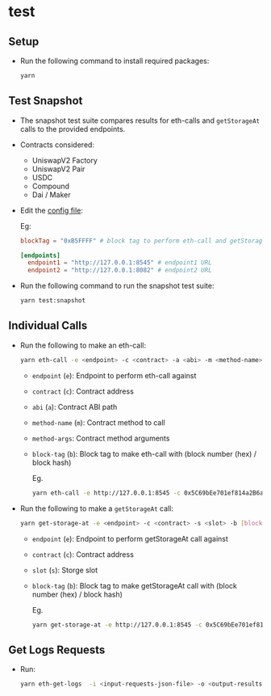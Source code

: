 # test

## Setup

* Run the following command to install required packages:

  ```bash
  yarn
  ```

## Test Snapshot

* The snapshot test suite compares results for eth-calls and `getStorageAt` calls to the provided endpoints.

* Contracts considered:
  * UniswapV2 Factory
  * UniswapV2 Pair
  * USDC
  * Compound
  * Dai / Maker

* Edit the [config file](./environments/local.toml):

  Eg:

  ```toml
  blockTag = "0xB5FFFF" # block tag to perform eth-call and getStorageAt call with (eg. block number in hex)

  [endpoints]
    endpoint1 = "http://127.0.0.1:8545" # endpoint1 URL
    endpoint2 = "http://127.0.0.1:8082" # endpoint2 URL
  ```

* Run the following command to run the snapshot test suite:

  ```bash
  yarn test:snapshot
  ```

## Individual Calls

* Run the following to make an eth-call:

  ```bash
  yarn eth-call -e <endpoint> -c <contract> -a <abi> -m <method-name> --method-args [method-args] -b [block-tag]
  ```

  * `endpoint` (`e`): Endpoint to perform eth-call against
  * `contract` (`c`): Contract address
  * `abi` (`a`): Contract ABI path
  * `method-name` (`m`): Contract method to call
  * `method-args`: Contract method arguments
  * `block-tag` (`b`): Block tag to make eth-call with (block number (hex) / block hash)

    Eg.

      ```bash
      yarn eth-call -e http://127.0.0.1:8545 -c 0x5C69bEe701ef814a2B6a3EDD4B1652CB9cc5aA6f -a abis/UniswapV2Factory.json -m allPairs --method-args 100 -b 0xB5FFFF
      ```

* Run the following to make a `getStorageAt` call:

  ```bash
  yarn get-storage-at -e <endpoint> -c <contract> -s <slot> -b [block-tag]
  ```

  * `endpoint` (`e`): Endpoint to perform getStorageAt call against
  * `contract` (`c`): Contract address
  * `slot` (`s`): Storge slot
  * `block-tag` (`b`): Block tag to make getStorageAt call with (block number (hex) / block hash)

    Eg.

      ```bash
      yarn get-storage-at -e http://127.0.0.1:8545 -c 0x5C69bEe701ef814a2B6a3EDD4B1652CB9cc5aA6f -s 0x1 -b 0xB5FFFF
      ```

## Get Logs Requests

* Run:

  ```bash
  yarn eth-get-logs  -i <input-requests-json-file> -o <output-results-json-file> -c <output-curl-requests-file> -e http://127.0.0.1:1234/rpc/v1
  ```
